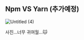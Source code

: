 ## Npm VS Yarn (추가예정)

![Untitled (4)](https://user-images.githubusercontent.com/58289110/106007769-fcd6f080-60f9-11eb-9692-b0655c78a42e.png)


사진...너무 귀여월...🐱
